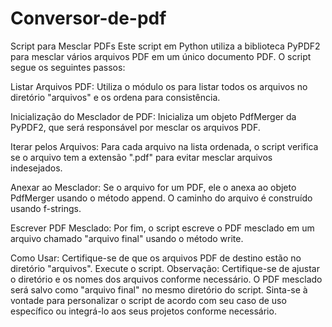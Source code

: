 # Conversor-de-pdf

Script para Mesclar PDFs
Este script em Python utiliza a biblioteca PyPDF2 para mesclar vários arquivos PDF em um único documento PDF. O script segue os seguintes passos:

Listar Arquivos PDF: Utiliza o módulo os para listar todos os arquivos no diretório "arquivos" e os ordena para consistência.

Inicialização do Mesclador de PDF: Inicializa um objeto PdfMerger da PyPDF2, que será responsável por mesclar os arquivos PDF.

Iterar pelos Arquivos: Para cada arquivo na lista ordenada, o script verifica se o arquivo tem a extensão ".pdf" para evitar mesclar arquivos indesejados.

Anexar ao Mesclador: Se o arquivo for um PDF, ele o anexa ao objeto PdfMerger usando o método append. O caminho do arquivo é construído usando f-strings.

Escrever PDF Mesclado: Por fim, o script escreve o PDF mesclado em um arquivo chamado "arquivo final" usando o método write.

Como Usar:
Certifique-se de que os arquivos PDF de destino estão no diretório "arquivos".
Execute o script.
Observação:
Certifique-se de ajustar o diretório e os nomes dos arquivos conforme necessário.
O PDF mesclado será salvo como "arquivo final" no mesmo diretório do script.
Sinta-se à vontade para personalizar o script de acordo com seu caso de uso específico ou integrá-lo aos seus projetos conforme necessário.

